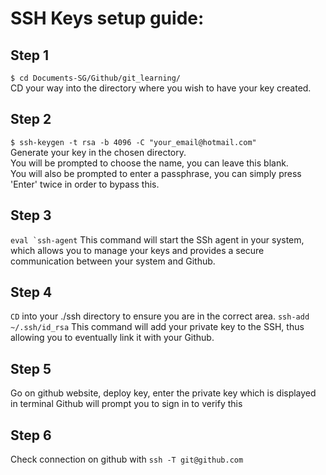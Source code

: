 # SSH Keys setup guide:

## Step 1
`$ cd Documents-SG/Github/git_learning/`
<br>
CD your way into the directory where you wish to have your key created.

## Step 2
`$ ssh-keygen -t rsa -b 4096 -C "your_email@hotmail.com"`
<br>
Generate your key in the chosen directory.
<br>
You will be prompted to choose the name, you can leave this blank.
<br>
You will also be prompted to enter a passphrase, you can simply press 'Enter' twice in order to bypass this.

## Step 3
```eval `ssh-agent```
This command will start the SSh agent in your system, which allows you to manage your keys and provides a secure communication between your system and Github.

## Step 4
`CD` into your ./ssh directory to ensure you are in the correct area.
`ssh-add ~/.ssh/id_rsa` This command will add your private key to the SSH, thus allowing you to eventually link it with your Github.

## Step 5
Go on github website, deploy key, enter the private key which is displayed in terminal
Github will prompt you to sign in to verify this

## Step 6
Check connection on github with `ssh -T git@github.com`
